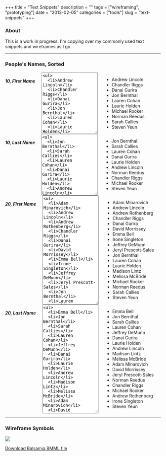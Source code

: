 +++
title = "Text Snippets"
description = ""
tags = ["wireframing", "prototyping"]
date = "2013-02-05"
categories = ["tools"]
slug = "text-snippets"
+++


<h3>About</h3>
<p>This is a work in progress. I'm copying over my commonly used text snippets and wireframes as I go.</p>

<hr />

<h3>People's Names, Sorted</h3>

<div id="peoplenames">
<div class="row">
  <div class="columns small-12 medium-6">
  <h5>10, First Name</h5>
  <textarea rows="2" class="selectall wide t10 noscroll"><ul>
  <li>Andrew Lincoln</li>
  <li>Chandler Riggs</li>
  <li>Danai Gurira</li>
  <li>Jon Bernthal</li>
  <li>Lauren Cohan</li>
  <li>Laurie Holden</li>
  <li>Michael Rooker</li>
  <li>Norman Reedus</li>
  <li>Sarah Callies</li>
  <li>Steven Yeun</li>
  </ul></textarea>
  <ul>
  <li>Andrew Lincoln</li>
  <li>Chandler Riggs</li>
  <li>Danai Gurira</li>
  <li>Jon Bernthal</li>
  <li>Lauren Cohan</li>
  <li>Laurie Holden</li>
  <li>Michael Rooker</li>
  <li>Norman Reedus</li>
  <li>Sarah Callies</li>
  <li>Steven Yeun</li>
  </ul>
  </div>
  <div class="columns small-12 medium-6">
  <h5>10, Last Name</h5>
  <textarea rows="2" class="selectall wide t10 noscroll"><ul>
  <li>Jon Bernthal</li>
  <li>Sarah Callies</li>
  <li>Lauren Cohan</li>
  <li>Danai Gurira</li>
  <li>Laurie Holden</li>
  <li>Andrew Lincoln</li>
  <li>Norman Reedus</li>
  <li>Chandler Riggs</li>
  <li>Michael Rooker</li>
  <li>Steven Yeun</li>
  </ul></textarea>
  <ul>
  <li>Jon Bernthal</li>
  <li>Sarah Callies</li>
  <li>Lauren Cohan</li>
  <li>Danai Gurira</li>
  <li>Laurie Holden</li>
  <li>Andrew Lincoln</li>
  <li>Norman Reedus</li>
  <li>Chandler Riggs</li>
  <li>Michael Rooker</li>
  <li>Steven Yeun</li>
  </ul>
  </div>
</div>

<div class="row">
  <div class="columns small-12 medium-6">
  <h5>20, First Name</h5>
  <textarea rows="2" class="selectall wide t10 noscroll"><ul>
  <li>Adam Minarovich</li>
  <li>Andrew Lincoln</li>
  <li>Andrew Rothenberg</li>
  <li>Chandler Riggs</li>
  <li>Danai Gurira</li>
  <li>David Morrissey</li>
  <li>Emma Bell</li>
  <li>Irone Singleton</li>
  <li>Jeffrey DeMunn</li>
  <li>Jeryl Prescott-Sales</li>
  <li>Jon Bernthal</li>
  <li>Lauren Cohan</li>
  <li>Laurie Holden</li>
  <li>Madison Lintz</li>
  <li>Melissa McBride</li>
  <li>Michael Rooker</li>
  <li>Norman Reedus</li>
  <li>Sarah Callies</li>
  <li>Steven Yeun</li>
  </ul></textarea>
  <ul>
  <li>Adam Minarovich</li>
  <li>Andrew Lincoln</li>
  <li>Andrew Rothenberg</li>
  <li>Chandler Riggs</li>
  <li>Danai Gurira</li>
  <li>David Morrissey</li>
  <li>Emma Bell</li>
  <li>Irone Singleton</li>
  <li>Jeffrey DeMunn</li>
  <li>Jeryl Prescott-Sales</li>
  <li>Jon Bernthal</li>
  <li>Lauren Cohan</li>
  <li>Laurie Holden</li>
  <li>Madison Lintz</li>
  <li>Melissa McBride</li>
  <li>Michael Rooker</li>
  <li>Norman Reedus</li>
  <li>Sarah Callies</li>
  <li>Steven Yeun</li>
  </ul>
  </div>
  <div class="columns small-12 medium-6">
  <h5>20, Last Name</h5>
  <textarea rows="2" class="selectall wide t10 noscroll"><ul>
  <li>Emma Bell</li>
  <li>Jon Bernthal</li>
  <li>Sarah Callies</li>
  <li>Lauren Cohan</li>
  <li>Jeffrey DeMunn</li>
  <li>Danai Gurira</li>
  <li>Laurie Holden</li>
  <li>Andrew Lincoln</li>
  <li>Madison Lintz</li>
  <li>Melissa McBride</li>
  <li>Adam Minarovich</li>
  <li>David Morrissey</li>
  <li>Jeryl Prescott-Sales</li>
  <li>Norman Reedus</li>
  <li>Chandler Riggs</li>
  <li>Michael Rooker</li>
  <li>Andrew Rothenberg</li>
  <li>Irone Singleton</li>
  <li>Steven Yeun</li>
  </ul></textarea>
  <ul>
  <li>Emma Bell</li>
  <li>Jon Bernthal</li>
  <li>Sarah Callies</li>
  <li>Lauren Cohan</li>
  <li>Jeffrey DeMunn</li>
  <li>Danai Gurira</li>
  <li>Laurie Holden</li>
  <li>Andrew Lincoln</li>
  <li>Madison Lintz</li>
  <li>Melissa McBride</li>
  <li>Adam Minarovich</li>
  <li>David Morrissey</li>
  <li>Jeryl Prescott-Sales</li>
  <li>Norman Reedus</li>
  <li>Chandler Riggs</li>
  <li>Michael Rooker</li>
  <li>Andrew Rothenberg</li>
  <li>Irone Singleton</li>
  <li>Steven Yeun</li>
  </ul>
  </div>
</div>

</div>

<hr>

<h3>Wireframe Symbols</h3>
<a href="//media.konigi.com/tools/text-snippets/text-snippets.png" class="group"><img src="//media.konigi.com/tools/text-snippets/text-snippets.png" class="img-responsive"></a>
<p><a href="https://konigi.mybalsamiq.com/projects/tools/Text+Snippets.bmml">Download Balsamiq BMML file</a></p>

<style type="text/css">#peoplenames li {margin: 0;"}</style>
